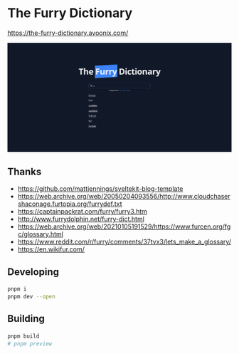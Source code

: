 # The Furry Dictionary

https://the-furry-dictionary.avoonix.com/

[![Landing Page](./static/landing.png)](https://the-furry-dictionary.avoonix.com/)

## Thanks

- https://github.com/mattjennings/sveltekit-blog-template
- https://web.archive.org/web/20050204093556/http://www.cloudchasershaconage.furtopia.org/furrydef.txt
- https://captainpackrat.com/furry/furry3.htm
- http://www.furrydolphin.net/furry-dict.html
- https://web.archive.org/web/20210105191529/https://www.furcen.org/fgc/glossary.html
- https://www.reddit.com/r/furry/comments/37tvx3/lets_make_a_glossary/
- https://en.wikifur.com/

## Developing

```bash
pnpm i
pnpm dev --open
```

## Building

```bash
pnpm build
# pnpm preview
```
